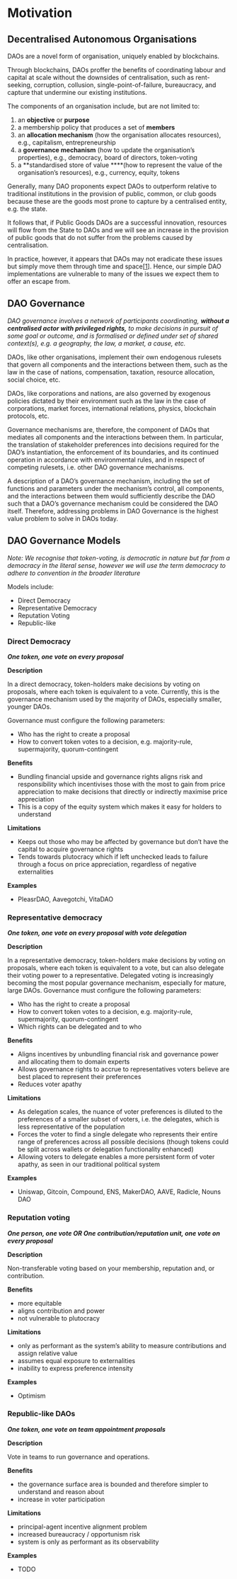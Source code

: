 # Motivation

## Decentralised Autonomous Organisations

DAOs are a novel form of organisation, uniquely enabled by blockchains.

Through blockchains, DAOs proffer the benefits of coordinating labour and capital at scale without the downsides of centralisation, such as rent-seeking, corruption, collusion, single-point-of-failure, bureaucracy, and capture that undermine our existing institutions.

The components of an organisation include, but are not limited to:

1. an **objective** or **purpose**
2. a membership policy that produces a set of **members**
3. an **allocation mechanism** (how the organisation allocates resources), e.g., capitalism, entrepreneurship
4. a **governance mechanism** (how to update the organisation’s properties), e.g., democracy, board of directors, token-voting
5. a **standardised store of value ****(how to represent the value of the organisation’s resources), e.g., currency, equity, tokens

Generally, many DAO proponents expect DAOs to outperform relative to traditional institutions in the provision of public, common, or club goods because these are the goods most prone to capture by a centralised entity, e.g. the state.

It follows that, if Public Goods DAOs are a successful innovation, resources will flow from the State to DAOs and we will see an increase in the provision of public goods that do not suffer from the problems caused by centralisation.

In practice, however, it appears that DAOs may not eradicate these issues but simply move them through time and space[[1](https://kelsienabben.substack.com/p/towards-a-model-of-resilience-in#_ftn23)]. Hence, our simple DAO implementations are vulnerable to many of the issues we expect them to offer an escape from.

## DAO Governance

*DAO governance involves a network of participants coordinating, **without a centralised actor with privileged rights,** to make decisions in pursuit of some goal or outcome, and is formalised or defined under set of shared context(s), e.g. a geography, the law, a market, a cause, etc.*

DAOs, like other organisations, implement their own endogenous rulesets that govern all components and the interactions between them, such as the law in the case of nations, compensation, taxation, resource allocation, social choice, etc.

DAOs, like corporations and nations, are also governed by exogenous policies dictated by their environment such as the law in the case of corporations, market forces, international relations, physics, blockchain protocols, etc. 

Governance mechanisms are, therefore, the component of DAOs that mediates all components and the interactions between them. In particular, the translation of stakeholder preferences into decisions required for the DAO’s instantiation, the enforcement of its boundaries, and its continued operation in accordance with environmental rules, and in respect of competing rulesets, i.e. other DAO governance mechanisms.

A description of a DAO’s governance mechanism, including the set of functions and parameters under the mechanism’s control, all components, and the interactions between them would sufficiently describe the DAO such that a DAO’s governance mechanism could be considered the DAO itself. Therefore, addressing problems in DAO Governance is the highest value problem to solve in DAOs today.

## DAO Governance Models

*Note: We recognise that token-voting, is democratic in nature but far from a democracy in the literal sense, however we will use the term democracy to adhere to convention in the broader literature*

Models include:

- Direct Democracy
- Representative Democracy
- Reputation Voting
- Republic-like

### **Direct Democracy**

***One token, one vote on every proposal*** 

**Description**

In a direct democracy, token-holders make decisions by voting on proposals, where each token is equivalent to a vote. Currently, this is the governance mechanism used by the majority of DAOs, especially smaller, younger DAOs.

Governance must configure the following parameters:

- Who has the right to create a proposal
- How to convert token votes to a decision, e.g. majority-rule, supermajority, quorum-contingent

**Benefits**

- Bundling financial upside and governance rights aligns risk and responsibility which incentivises those with the most to gain from price appreciation to make decisions that directly or indirectly maximise price appreciation
- This is a copy of the equity system which makes it easy for holders to understand

**Limitations**

- Keeps out those who may be affected by governance but don’t have the capital to acquire governance rights
- Tends towards plutocracy which if left unchecked leads to failure through a focus on price appreciation, regardless of negative externalities

**Examples**

- PleasrDAO, Aavegotchi, VitaDAO

### **Representative democracy**

***One token, one vote on every proposal with vote delegation*** 

**Description**

In a representative democracy, token-holders make decisions by voting on proposals, where each token is equivalent to a vote, but can also delegate their voting power to a representative. Delegated voting is increasingly becoming the most popular governance mechanism, especially for mature, large DAOs. Governance must configure the following parameters:

- Who has the right to create a proposal
- How to convert token votes to a decision, e.g. majority-rule, supermajority, quorum-contingent
- Which rights can be delegated and to who

**Benefits**

- Aligns incentives by unbundling financial risk and governance power and allocating them to domain experts
- Allows governance rights to accrue to representatives voters believe are best placed to represent their preferences
- Reduces voter apathy

**Limitations**

- As delegation scales, the nuance of voter preferences is diluted to the preferences of a smaller subset of voters, i.e. the delegates, which is less representative of the population
- Forces the voter to find a single delegate who represents their entire range of preferences across all possible decisions (though tokens could be split across wallets or delegation functionality enhanced)
- Allowing voters to delegate enables a more persistent form of voter apathy, as seen in our traditional political system

**Examples**

- Uniswap, Gitcoin, Compound, ENS, MakerDAO, AAVE, Radicle, Nouns DAO

### **Reputation voting**

***One person, one vote OR One contribution/reputation unit, one vote on every proposal*** 

**Description**

Non-transferable voting based on your membership, reputation and, or contribution.

**Benefits**

- more equitable
- aligns contribution and power
- not vulnerable to plutocracy

**Limitations**

- only as performant as the system’s ability to measure contributions and assign relative value
- assumes equal exposure to externalities
- inability to express preference intensity

**Examples**

- Optimism

### **Republic-like DAOs**

***One token, one vote on team appointment proposals*** 

**Description**

Vote in teams to run governance and operations.

**Benefits**

- the governance surface area is bounded and therefore simpler to understand and reason about
- increase in voter participation

**Limitations**

- principal-agent incentive alignment problem
- increased bureaucracy / opportunism risk
- system is only as performant as its observability

**Examples**

- TODO